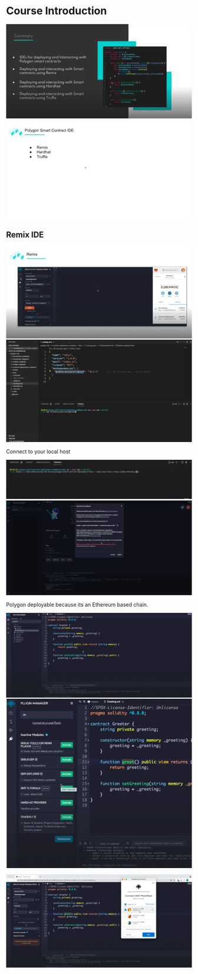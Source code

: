 # Course Introduction

![Alt text](image.png)
![Alt text](image-1.png)

## Remix IDE

![Alt text](image-2.png)
![Alt text](image-3.png)

Connect to your local host

![Alt text](image-4.png)
![Alt text](image-5.png)

Polygon deployable because its an Ethereum based chain.

![Alt text](image-6.png)
![Alt text](image-7.png)

![Alt text](image-8.png)
